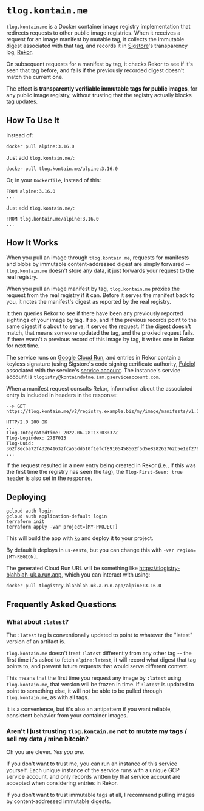# `tlog.kontain.me`

`tlog.kontain.me` is a Docker container image registry implementation that redirects requests to other public image registries.
When it receives a request for an image manifest by mutable tag, it collects the immutable digest associated with that tag, and records it in [Sigstore](https://sigstore.dev)'s transparency log, [Rekor](https://docs.sigstore.dev/rekor/overview).

On subsequent requests for a manifest by tag, it checks Rekor to see if it's seen that tag before, and fails if the previously recorded digest doesn't match the current one.

The effect is **transparently verifiable immutable tags for public images**, for any public image registry, without trusting that the registry actually blocks tag updates.

## How To Use It

Instead of:

```
docker pull alpine:3.16.0
```

Just add `tlog.kontain.me/`:

```
docker pull tlog.kontain.me/alpine:3.16.0
```

Or, in your `Dockerfile`, instead of this:

```
FROM alpine:3.16.0
...
```

Just add `tlog.kontain.me/`:

```
FROM tlog.kontain.me/alpine:3.16.0
...
```

## How It Works

When you pull an image through `tlog.kontain.me`, requests for manifests and blobs by immutable content-addressed digest are simply forwared -- `tlog.kontain.me` doesn't store any data, it just forwards your request to the real registry.

When you pull an image manifest by tag, `tlog.kontain.me` proxies the request from the real registry if it can.
Before it serves the manifest back to you, it notes the manifest's digest as reported by the real registry.

It then queries Rekor to see if there have been any previously reported sightings of your image by tag.
If so, and if the previous records point to the same digest it's about to serve, it serves the request.
If the digest doesn't match, that means someone updated the tag, and the proxied request fails.
If there wasn't a previous record of this image by tag, it writes one in Rekor for next time.

The service runs on [Google Cloud Run](https://cloud.google.com/run), and entries in Rekor contain a keyless signature (using Sigstore's code signing cerificate authority, [Fulcio](https://docs.sigstore.dev/fulcio/overview/)) associated with the service's [service account](https://cloud.google.com/run/docs/configuring/service-accounts).
The instance's service account is `tlogistry@kontaindotme.iam.gserviceaccount.com`.

When a manifest request consults Rekor, information about the associated entry is included in headers in the response:

```
--> GET https://tlog.kontain.me/v2/registry.example.biz/my/image/manifests/v1.2.3

HTTP/2.0 200 OK
...
Tlog-Integratedtime: 2022-06-28T13:03:37Z
Tlog-Logindex: 2787015
Tlog-Uuid: 362f8ecba72f432641632fca55dd510f1efcf89105458562f5d5e828262762b5e1ef276ec6d7a00b
...
```

If the request resulted in a new entry being created in Rekor (i.e., if this was the first time the registry has seen the tag), the `Tlog-First-Seen: true` header is also set in the response.

## Deploying

```
gcloud auth login
gcloud auth application-default login
terraform init
terraform apply -var project=[MY-PROJECT]
```

This will build the app with [`ko`](https://github.com/google/ko) and deploy it to your project.

By default it deploys in `us-east4`, but you can change this with `-var region=[MY-REGION]`.

The generated Cloud Run URL will be something like https://tlogistry-blahblah-uk.a.run.app, which you can interact with using:

```
docker pull tlogistry-blahblah-uk.a.run.app/alpine:3.16.0
```

## Frequently Asked Questions

### What about `:latest`?

The `:latest` tag is conventionally updated to point to whatever the "latest" version of an artifact is.

`tlog.kontain.me` doesn't treat `:latest` differently from any other tag -- the first time it's asked to fetch `alpine:latest`, it will record what digest that tag points to, and prevent future requests that would serve different content.

This means that the first time you request any image by `:latest` using `tlog.kontain.me`, that version will be frozen in time.
If `:latest` is updated to point to something else, it will not be able to be pulled through `tlog.kontain.me`, as with all tags.

It is a convenience, but it's also an antipattern if you want reliable, consistent behavior from your container images.

### Aren't I just trusting `tlog.kontain.me` not to mutate my tags / sell my data / mine bitcoin?

Oh you are clever.
_Yes you are._

If you don't want to trust me, you can run an instance of this service yourself.
Each unique instance of the service runs with a unique GCP service account, and only records written by that service account are accepted when considering entries in Rekor.

If you don't want to trust immutable tags at all, I recommend pulling images by content-addressed immutable digests.
